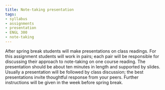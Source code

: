 ```yaml
---
title: Note-taking presentation
tags:
- syllabus
- assignments
- presentation
- ENGL 300
- note-taking
---
```


After spring break students will make presentations on class readings.
For this assignment students will work in pairs; each pair will be responsible for discussing their approach to note-taking on one course reading.
The presentation should be about ten minutes in length and supported by slides.
Usually a presentation will be followed by class discussion;
the best presentations invite thoughtful response from your peers.
Further instructions will be given in the week before spring break.
